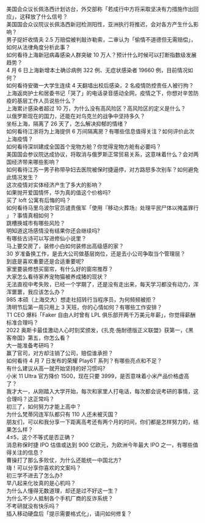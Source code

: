 美国会众议长佩洛西计划访台，外交部称「若成行中方将采取坚决有力措施作出回应」，这释放了什么信号？  
美国国会众议院议长佩洛西新冠检测阳性，亚洲执行将推迟，会对各方产生什么影响？  
男子捉奸收情夫 2.5 万赔偿被判敲诈勒索，二审认为「偷情不道德但无需赔偿」，如何从法律角度分析此事？  
如何看待上海新冠病毒感染人群突破 10 万人？预计什么时候可以打断指数级发展趋势？  
4 月 6 日上海新增本土确诊病例 322 例、无症状感染者 19660 例，目前情况如何？  
如何看待安徽一大学生连续 4 天翻墙出校后感染，2 名疫情防控责任人被行拘？  
上海返岗护士和居委书记「哭了」的电话录音感动全网，疫情之下，你想对辛苦防疫的基层工作人员说些什么？  
上海累计感染者超过 10 万，为什么没有高风险区？高风险区的定义是什么？  
以俄罗斯现在的国力，还能在对乌克兰的战争中坚持多久？  
坐标上海，隔离了 26 天了，怎么解决抑郁的情绪？  
如何看待江浙将为上海提供 6 万间隔离房？有哪些信息值得关注？如何评价此次上海疫情？  
如何看待深圳建成全国首个宠物方舱？你觉得宠物方舱有必要吗？  
美国国会参议院达成协议，将取消与俄罗斯正常贸易关系，这意味着什么？会对两国经济带来哪些影响？  
如何看待江苏一男子称带孕妇去医院被保时捷逼停，对方路怒多次别车？如何避免此情况发生？  
这次疫情对实体经济产生了多大的影响？  
如果抛开爱国情怀，华为真的值这个价格吗?  
买了 loft 公寓有后悔的吗？  
如何看待马里乌波尔官员谴责俄军「使用『移动火葬场』处理平民尸体以掩盖罪行 」？事情真相如何？  
跳槽换城市有哪些风险？  
明知道这场感情没有结果你还会继续吗?  
有哪些古诗可以写进修仙小说里？  
马上要交房了，装修小白如何装修出高级感的家？  
30 岁准备换工作，是去大公司做基层岗位，还是去小公司争取当个管理层？  
到底是喜欢重要还是合适重要呢?  
家里要装修想买窗帘，有什么好的窗帘推荐？  
大家怎么看待家养宠物猫被养成猪的现状？  
无法直视中考失败，已经一个学期了，还是没有走出来，每天学习都没有动力，浑浑噩噩，我应该怎么办？  
985 本硕（上海交大）想走社招转行当程序员，为何频频被拒？  
清明节后第一周只用上 3 天班，你的心情如何？有哪些工作安排？  
T1 CEO 爆料「Faker 自由人时曾有 LPL 俱乐部开两千万美元年薪」，你觉得薪酬标准合理吗？  
2022 奥斯卡最佳激动人心时刻奖颁发，《扎克·施耐德版正义联盟》获第一，《黑客帝国》第五，你怎么看？  
大一能准备考研吗？  
赢了官司，对方却注销了公司，赔偿谁承担？  
如何看待 4 月 7 日发布的荣耀 Play6T 系列？有哪些亮点和不足？  
有什么建议从高一就开始坚持的好习惯吗?  
小米 11 Ultra 官方降价 1500，现在只要 3999，是否意味着小米产品价格虚高了？  
我才大一，从刚踏入大学开始，每次和家里人打电话，每次都会说考研的事情，这合理吗？这正常吗？  
初三了，如何努力才能上高中？  
为什么梵蒂冈连军队都只有 110 人还未被灭国？  
朋友们，可以和我分享一下距离高考还有两个月的时间，你们都是怎样努力的，结果怎么样？  
4≤5，这个不等式是否正确？  
消息称保时捷 IPO 估值或达到 900 亿欧元，为欧洲今年最大 IPO 之一，有哪些值得关注的信息？  
曹操打了那么多败仗，为什么还能统一中国北方?  
嗨！可以分享你喜欢的文案吗？  
初三学不进去了怎么办?  
早八起来化妆真的是心机吗？  
为什么人懂得无数道理，却还是过不好这一生？  
为什么不少人抵制各个手机厂商的反诈系统？  
不考研就没有快乐吗？  
插入移动硬盘后「提示需要格式化」，请问如何修复？  
